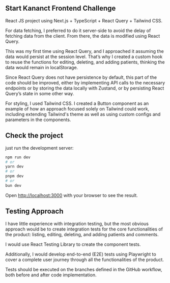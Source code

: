 ## Start Kananct Frontend Challenge

React JS project using Next.js + TypeScript + React Query + Tailwind CSS.

For data fetching, I preferred to do it server-side to avoid the delay of fetching data from the client. From there, the data is modified using React Query.

This was my first time using React Query, and I approached it assuming the data would persist at the session level. That’s why I created a custom hook to reuse the functions for editing, deleting, and adding patients, thinking the data would remain in localStorage.

Since React Query does not have persistence by default, this part of the code should be improved, either by implementing API calls to the necessary endpoints or by storing the data locally with Zustand, or by persisting React Query’s state in some other way.

For styling, I used Tailwind CSS.
I created a Button component as an example of how an approach focused solely on Tailwind could work, including extending Tailwind's theme as well as using custom configs and parameters in the components.

## Check the project

just run the development server:

```bash
npm run dev
# or
yarn dev
# or
pnpm dev
# or
bun dev
```

Open [http://localhost:3000](http://localhost:3000) with your browser to see the result.

## Testing Approach

I have little experience with integration testing, but the most obvious approach would be to create integration tests for the core functionalities of the product: listing, editing, deleting, and adding patients and comments.

I would use React Testing Library to create the component tests.

Additionally, I would develop end-to-end (E2E) tests using Playwright to cover a complete user journey through all the functionalities of the product.

Tests should be executed on the branches defined in the GitHub workflow, both before and after code implementation.
